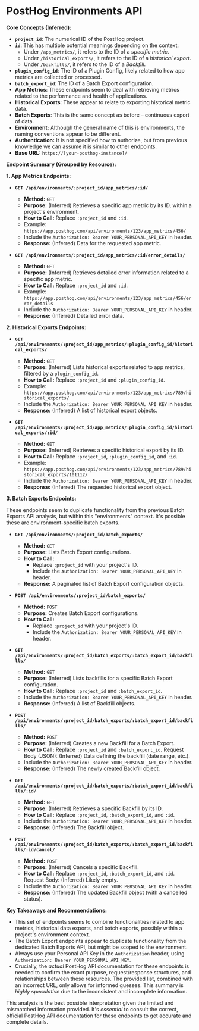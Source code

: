 # PostHog Environments API

**Core Concepts (Inferred):**

*   **`project_id`**: The numerical ID of the PostHog project.
*   **`id`**:  This has multiple potential meanings depending on the context:
    *   Under `/app_metrics/`, it refers to the ID of a *specific metric*.
    *   Under `/historical_exports/`, it refers to the ID of a *historical export*.
    *    Under `/backfills/`, it refers to the ID of a *Backfill*.
*   **`plugin_config_id`**: The ID of a Plugin Config, likely related to how app metrics are collected or processed.
*   **`batch_export_id`**:  The ID of a Batch Export configuration.
*   **App Metrics**: These endpoints seem to deal with retrieving metrics related to the performance and health of applications.
*   **Historical Exports**:  These appear to relate to exporting historical metric data.
*   **Batch Exports**:  This is the same concept as before – continuous export of data.
*   **Environment:** Although the general name of this is environments, the naming conventions appear to be different.
* **Authentication:** It is not specified how to authorize, but from previous knowledge we can assume it is similar to other endpoints.
*   **Base URL:** `https://[your-posthog-instance]/`

**Endpoint Summary (Grouped by Resource):**

**1. App Metrics Endpoints:**

*   **`GET /api/environments/:project_id/app_metrics/:id/`**

    *   **Method:** `GET`
    *   **Purpose:** (Inferred) Retrieves a specific app metric by its ID, within a project's environment.
    *   **How to Call:** Replace `:project_id` and `:id`.
    *   Example: `https://app.posthog.com/api/environments/123/app_metrics/456/`
    *   Include the `Authorization: Bearer YOUR_PERSONAL_API_KEY` in header.
    *   **Response:** (Inferred) Data for the requested app metric.

*   **`GET /api/environments/:project_id/app_metrics/:id/error_details/`**

    *   **Method:** `GET`
    *   **Purpose:** (Inferred) Retrieves detailed error information related to a specific app metric.
    *   **How to Call:** Replace `:project_id` and `:id`.
    *   Example: `https://app.posthog.com/api/environments/123/app_metrics/456/error_details`
    *   Include the `Authorization: Bearer YOUR_PERSONAL_API_KEY` in header.
    *   **Response:** (Inferred) Detailed error data.

**2. Historical Exports Endpoints:**

*   **`GET /api/environments/:project_id/app_metrics/:plugin_config_id/historical_exports/`**

    *   **Method:** `GET`
    *   **Purpose:** (Inferred) Lists historical exports related to app metrics, filtered by a `plugin_config_id`.
    *   **How to Call:** Replace `:project_id` and `:plugin_config_id`.
    *    Example: `https://app.posthog.com/api/environments/123/app_metrics/789/historical_exports/`
    *   Include the `Authorization: Bearer YOUR_PERSONAL_API_KEY` in header.
    *   **Response:** (Inferred) A list of historical export objects.

*   **`GET /api/environments/:project_id/app_metrics/:plugin_config_id/historical_exports/:id/`**

    *   **Method:** `GET`
    *   **Purpose:** (Inferred) Retrieves a specific historical export by its ID.
    *   **How to Call:** Replace `:project_id`, `:plugin_config_id`, and `:id`.
    *   Example: `https://app.posthog.com/api/environments/123/app_metrics/789/historical_exports/101112/`
    *   Include the `Authorization: Bearer YOUR_PERSONAL_API_KEY` in header.
    *   **Response:** (Inferred) The requested historical export object.

**3. Batch Exports Endpoints:**

These endpoints seem to duplicate functionality from the previous Batch Exports API analysis, but within this "environments" context.  It's possible these are environment-specific batch exports.

*   **`GET /api/environments/:project_id/batch_exports/`**
     *   **Method:** `GET`
    *   **Purpose:** Lists Batch Export configurations.
    *   **How to Call:**
        *   Replace `:project_id` with your project's ID.
        *  Include the `Authorization: Bearer YOUR_PERSONAL_API_KEY` in header.
    *   **Response:** A paginated list of Batch Export configuration objects.
*   **`POST /api/environments/:project_id/batch_exports/`**
     *   **Method:** `POST`
    *   **Purpose:** Creates Batch Export configurations.
    *   **How to Call:**
        *   Replace `:project_id` with your project's ID.
        *  Include the `Authorization: Bearer YOUR_PERSONAL_API_KEY` in header.
*   **`GET /api/environments/:project_id/batch_exports/:batch_export_id/backfills/`**

    *   **Method:** `GET`
    *   **Purpose:** (Inferred) Lists backfills for a specific Batch Export configuration.
    *   **How to Call:** Replace `:project_id` and `:batch_export_id`.
    *  Include the `Authorization: Bearer YOUR_PERSONAL_API_KEY` in header.
    *   **Response:** (Inferred) A list of Backfill objects.

*   **`POST /api/environments/:project_id/batch_exports/:batch_export_id/backfills/`**

    *   **Method:** `POST`
    *   **Purpose:** (Inferred) Creates a new Backfill for a Batch Export.
    *   **How to Call:** Replace `:project_id` and `:batch_export_id`. Request Body (JSON): (Inferred) Data defining the backfill (date range, etc.).
    *  Include the `Authorization: Bearer YOUR_PERSONAL_API_KEY` in header.
    *   **Response:** (Inferred) The newly created Backfill object.

*   **`GET /api/environments/:project_id/batch_exports/:batch_export_id/backfills/:id/`**

    *   **Method:** `GET`
    *   **Purpose:** (Inferred) Retrieves a specific Backfill by its ID.
    *   **How to Call:** Replace `:project_id`, `:batch_export_id`, and `:id`.
    *  Include the `Authorization: Bearer YOUR_PERSONAL_API_KEY` in header.
    *   **Response:** (Inferred) The Backfill object.

*   **`POST /api/environments/:project_id/batch_exports/:batch_export_id/backfills/:id/cancel/`**

    *   **Method:** `POST`
    *   **Purpose:** (Inferred) Cancels a specific Backfill.
    *   **How to Call:** Replace `:project_id`, `:batch_export_id`, and `:id`.  Request Body: (Inferred) Likely empty.
    *  Include the `Authorization: Bearer YOUR_PERSONAL_API_KEY` in header.
    *   **Response:** (Inferred) The updated Backfill object (with a cancelled status).

**Key Takeaways and Recommendations:**

*   This set of endpoints seems to combine functionalities related to app metrics, historical data exports, and batch exports, possibly within a project's environment context.
*   The Batch Export endpoints appear to duplicate functionality from the dedicated Batch Exports API, but might be scoped to the environment.
*   Always use your Personal API Key in the `Authorization` header, using `Authorization: Bearer YOUR_PERSONAL_API_KEY`.
*   Crucially, the *actual* PostHog API documentation for these endpoints is needed to confirm the exact purpose, request/response structures, and relationships between these resources. The provided list, combined with an incorrect URL, only allows for informed guesses. This summary is *highly speculative* due to the inconsistent and incomplete information.

This analysis is the best possible interpretation given the limited and mismatched information provided. It's *essential* to consult the correct, official PostHog API documentation for these endpoints to get accurate and complete details.
